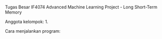 Tugas Besar IF4074 Advanced Machine Learning Project - Long Short-Term Memory

Anggota kelompok:
1. 

Cara menjalankan program:

